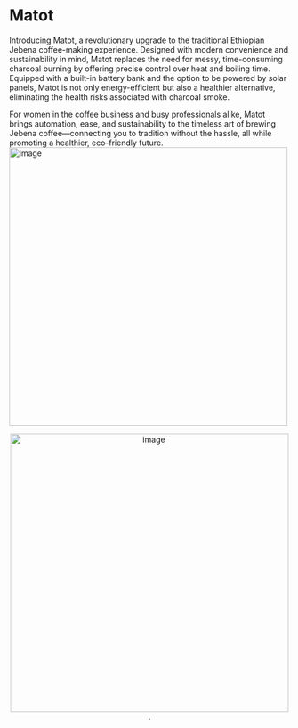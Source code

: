# Matot
Introducing Matot, a revolutionary upgrade to the traditional Ethiopian Jebena coffee-making experience. Designed with modern convenience and sustainability in mind, Matot replaces the need for messy, time-consuming charcoal burning by offering precise control over heat and boiling time. Equipped with a built-in battery bank and the option to be powered by solar panels, Matot is not only energy-efficient but also a healthier alternative, eliminating the health risks associated with charcoal smoke.

For women in the coffee business and busy professionals alike, Matot brings automation, ease, and sustainability to the timeless art of brewing Jebena coffee—connecting you to tradition without the hassle, all while promoting a healthier, eco-friendly future.
<img width="500" alt="image" src="https://github.com/user-attachments/assets/13d4fa8b-9958-4f6a-bbfe-e0587d4b1f29">
<p align="center">
<img width="500" alt="image" src="https://github.com/user-attachments/assets/13d4fa8b-9958-4f6a-bbfe-e0587d4b1f29">
  .</p>

